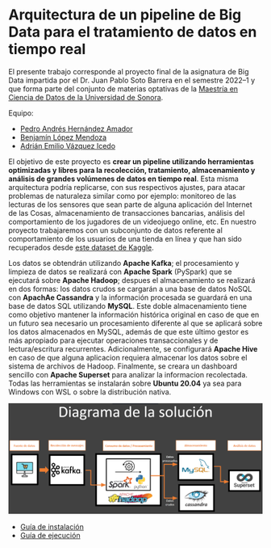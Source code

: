 # Arquitectura de un pipeline de Big Data para el tratamiento de datos en tiempo real

El presente trabajo corresponde al proyecto final de la asignatura de Big Data impartida por el Dr. Juan Pablo Soto Barrera en el semestre 2022–1 y que forma parte del conjunto de materias optativas de la [Maestría en Ciencia de Datos de la Universidad de Sonora](https://mcd.unison.mx/).

Equipo:

* [Pedro Andrés Hernández Amador](https://www.linkedin.com/in/pedro-hdez/)
* [Benjamín López Mendoza](https://www.linkedin.com/in/benjamin-lopez-mendoza-531b7248/)
* [Adrián Emilio Vázquez Icedo](https://github.com/adrianEVI)


El objetivo de este proyecto es **crear un pipeline utilizando herramientas optimizadas y libres para la recolección, tratamiento, almacenamiento y análisis de grandes volúmenes de datos en tiempo real**. Esta misma arquitectura podría replicarse, con sus respectivos ajustes, para atacar problemas de naturaleza similar como por ejemplo: monitoreo de las lecturas de los sensores que sean parte de alguna aplicación del Internet de las Cosas, almacenamiento de transacciones bancarias, análisis del comportamiento de los jugadores de un videojuego online, etc. En nuestro proyecto trabajaremos con un subconjunto de datos referente al comportamiento de los usuarios de una tienda en línea y que han sido recuperados desde [este dataset de Kaggle](https://www.kaggle.com/datasets/mkechinov/ecommerce-behavior-data-from-multi-category-store?select=2019-Nov.csv).

Los datos se obtendrán utilizando **Apache Kafka**; el procesamiento y limpieza de datos se realizará con **Apache Spark** (PySpark) que se ejecutará sobre **Apache Hadoop**; despues el almacenamiento se realizará en dos formas: los datos crudos se cargarán a una base de datos NoSQL con **ApachAe Cassandra** y la información procesada se guardará en una base de datos SQL utilizando **MySQL**. Este doble almacenamiento tiene como objetivo mantener la información histórica original en caso de que en un futuro sea necesario un procesamiento diferente al que se aplicará sobre los datos almacenados en MySQL, además de que este último gestor es más apropiado para ejecutar operaciones transaccionales y de lectura/escritura recurrentes. Adicionalmente, se configurará **Apache Hive** en caso de que alguna aplicacion requiera almacenar los datos sobre el sistema de archivos de Hadoop. Finalmente, se creara un dashboard sencillo con **Apache Superset** para analizar la informacion recolectada. Todas las herramientas se instalarán sobre **Ubuntu 20.04** ya sea para Windows con WSL o sobre la distribución nativa.

![](solucion.png)

* [Guía de instalación](https://medium.com/mcd-unison/arquitectura-de-un-pipeline-de-big-data-para-el-tratamiento-de-datos-en-tiempo-real-parte-1-e2d4a5d4b632)
* [Guía de ejecución](https://medium.com/mcd-unison/arquitectura-de-un-pipeline-de-big-data-para-el-tratamiento-de-datos-en-tiempo-real-parte-2-d50998658029)


